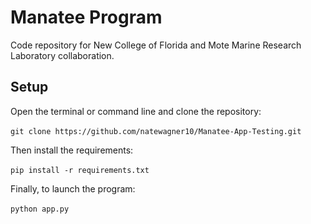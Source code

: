 # Manatee Program

Code repository for New College of Florida and Mote Marine Research Laboratory collaboration.

## Setup

Open the terminal or command line and clone the repository: <br />
<br />
`git clone https://github.com/natewagner10/Manatee-App-Testing.git`

Then install the requirements: <br />
<br />
`pip install -r requirements.txt`

Finally, to launch the program: <br />
<br />
`python app.py`
